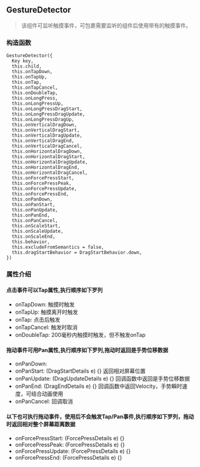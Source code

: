 ## **GestureDetector**
> 该组件可监听触摸事件，可包裹需要监听的组件后使用带有的触摸事件。

### 构造函数
```
GestureDetector({
  Key key,
  this.child,
  this.onTapDown,
  this.onTapUp,
  this.onTap,
  this.onTapCancel,
  this.onDoubleTap,
  this.onLongPress,
  this.onLongPressUp,
  this.onLongPressDragStart,
  this.onLongPressDragUpdate,
  this.onLongPressDragUp,
  this.onVerticalDragDown,
  this.onVerticalDragStart,
  this.onVerticalDragUpdate,
  this.onVerticalDragEnd,
  this.onVerticalDragCancel,
  this.onHorizontalDragDown,
  this.onHorizontalDragStart,
  this.onHorizontalDragUpdate,
  this.onHorizontalDragEnd,
  this.onHorizontalDragCancel,
  this.onForcePressStart,
  this.onForcePressPeak,
  this.onForcePressUpdate,
  this.onForcePressEnd,
  this.onPanDown,
  this.onPanStart,
  this.onPanUpdate,
  this.onPanEnd,
  this.onPanCancel,
  this.onScaleStart,
  this.onScaleUpdate,
  this.onScaleEnd,
  this.behavior,
  this.excludeFromSemantics = false,
  this.dragStartBehavior = DragStartBehavior.down,
})
```

### 属性介绍
#### 点击事件可以Tap属性,执行顺序如下罗列
- onTapDown: 触摸时触发
- onTapUp: 触摸离开时触发
- onTap: 点击后触发
- onTapCancel: 触发时取消
- onDoubleTap: 200毫秒内触摸时触发，但不触发onTap
#### 拖动事件可用Pan属性,执行顺序如下罗列,拖动时返回是手势位移数据
- onPanDown: 
- onPanStart: (DragStartDetails e) {} 返回相对屏幕位置
- onPanUpdate: (DragUpdateDetails e) {} 回调函数中返回是手势位移数据
- onPanEnd: (DragEndDetails e) {} 回调函数中返回Velocity，手势瞬时速度，可结合动画使用
- onPanCancel: 回调取消
#### 以下也可执行拖动事件，使用后不会触发Tap/Pan事件,执行顺序如下罗列，拖动时返回相对整个屏幕距离数据
- onForcePressStart: (ForcePressDetails e) {}
- onForcePressPeak: (ForcePressDetails e) {}
- onForcePressUpdate: (ForcePressDetails e) {}
- onForcePressEnd: (ForcePressDetails e) {}

